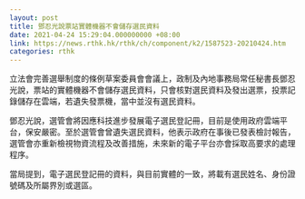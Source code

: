 ```yaml
---
layout: post
title: 鄧忍光說票站實體機器不會儲存選民資料
date: 2021-04-24 15:29:04.000000000 +08:00
link: https://news.rthk.hk/rthk/ch/component/k2/1587523-20210424.htm
categories: rthk
---
```


立法會完善選舉制度的條例草案委員會會議上，政制及內地事務局常任秘書長鄧忍光說，票站的實體機器不會儲存選民資料，只會核對選民資料及發出選票，投票記錄儲存在雲端，若遺失發票機，當中並沒有選民資料。

鄧忍光說，選管會將因應科技進步發展電子選民登記冊，目前是使用政府雲端平台，保安嚴密。至於選管會曾遺失選民資料，他表示政府在事後已發表檢討報告，選管會亦重新檢視物資流程及改善措施，未來新的電子平台亦會採取高要求的處理程序。

當局提到，電子選民登記冊的資料，與目前實體的一致，將載有選民姓名、身份證號碼及所屬界別或選區。
